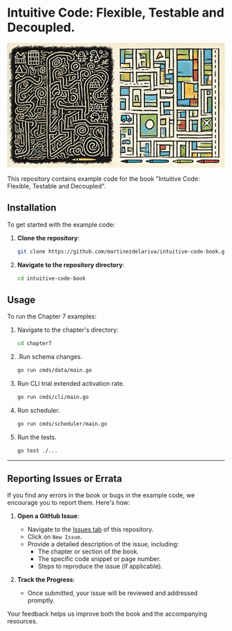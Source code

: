 # Intuitive Code: Flexible, Testable and Decoupled.

![Cover](cover.jpeg)

This repository contains example code for the book "Intuitive Code: Flexible, Testable and Decoupled".

## Installation

To get started with the example code:

1. **Clone the repository**:

   ```bash
   git clone https://github.com/martinezdelariva/intuitive-code-book.git
   ```

2. **Navigate to the repository directory**:

   ```bash
   cd intuitive-code-book
   ```

## Usage

To run the Chapter 7 examples:

1. Navigate to the chapter's directory:

   ```bash
   cd chapter7
   ```

2. .Run schema changes.

   ```bash
   go run cmds/data/main.go
   ```
   
3. Run CLI trial extended activation rate.
   
   ```bash
   go run cmds/cli/main.go
   ```
   
4. Run scheduler.

   ```bash
   go run cmds/scheduler/main.go
   ```
   
5. Run the tests.

   ```bash
   go test ./...
   ```
----
   
## Reporting Issues or Errata

If you find any errors in the book or bugs in the example code, we encourage you to report them. Here's how:

1. **Open a GitHub Issue**:
   - Navigate to the [Issues tab](https://github.com/martinezdelariva/intuitive-code-book/issues) of this repository.
   - Click on `New Issue`.
   - Provide a detailed description of the issue, including:
      - The chapter or section of the book.
      - The specific code snippet or page number.
      - Steps to reproduce the issue (if applicable).

2. **Track the Progress**:
   - Once submitted, your issue will be reviewed and addressed promptly.

Your feedback helps us improve both the book and the accompanying resources.
